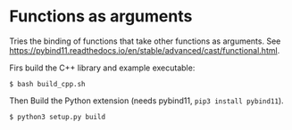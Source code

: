# Functions as arguments

Tries the binding of functions that take other functions as arguments. See
https://pybind11.readthedocs.io/en/stable/advanced/cast/functional.html.

Firs build the C++ library and example executable:

```
$ bash build_cpp.sh
```

Then Build the Python extension (needs pybind11, `pip3 install pybind11`).

```
$ python3 setup.py build
```
